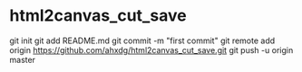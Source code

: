 # html2canvas_cut_save

git init
git add README.md
git commit -m "first commit"
git remote add origin https://github.com/ahxdg/html2canvas_cut_save.git
git push -u origin master
